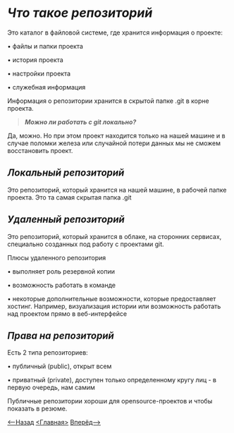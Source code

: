 # *Что такое репозиторий*

Это каталог в файловой системе, где хранится информация о проекте:

•	файлы и папки проекта

•	история проекта

•	настройки проекта

•	служебная информация

Информация о репозитории хранится в скрытой папке .git в корне проекта.

>***Можно ли работать с git локально?***

Да, можно. Но при этом проект находится только на нашей машине и в случае поломки железа или случайной потери данных мы не сможем восстановить проект.

## *Локальный репозиторий*

Это репозиторий, который хранится на нашей машине, в рабочей папке проекта. Это та самая скрытая папка .git

## *Удаленный репозиторий*

Это репозиторий, который хранится в облаке, на сторонних сервисах, специально созданных под работу с проектами git.

Плюсы удаленного репозитория

•	выполняет роль резервной копии

•	возможность работать в команде

•	некоторые дополнительные возможности, которые предоставляет хостинг. Например, визуализация истории или возможность работать над проектом прямо в веб-интерфейсе

## *Права на репозиторий*

Есть 2 типа репозиториев:

•	публичный (public), открыт всем

•	приватный (private), доступен только определенному кругу лиц - в первую очередь, нам самим

Публичные репозитории хороши для opensource-проектов и чтобы показать в резюме. 




[<--Назад](./..pages/1.md)
[<Главная>](./../readme.md)
[Вперёд-->](./3.md)

